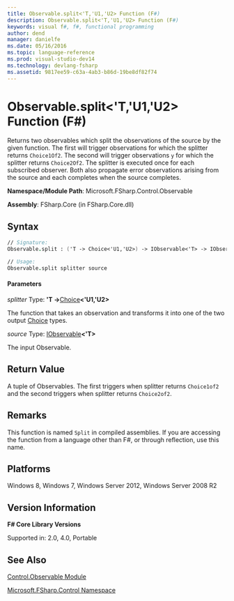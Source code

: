 ```yaml
---
title: Observable.split<'T,'U1,'U2> Function (F#)
description: Observable.split<'T,'U1,'U2> Function (F#)
keywords: visual f#, f#, functional programming
author: dend
manager: danielfe
ms.date: 05/16/2016
ms.topic: language-reference
ms.prod: visual-studio-dev14
ms.technology: devlang-fsharp
ms.assetid: 9817ee59-c63a-4ab3-b86d-19be8df82f74
---
```


# Observable.split<'T,'U1,'U2> Function (F#)

Returns two observables which split the observations of the source by the given function. The first will trigger observations for which the splitter returns `Choice1Of2`. The second will trigger observations `y` for which the splitter returns `Choice2Of2`. The splitter is executed once for each subscribed observer. Both also propagate error observations arising from the source and each completes when the source completes.

**Namespace/Module Path**: Microsoft.FSharp.Control.Observable

**Assembly**: FSharp.Core (in FSharp.Core.dll)


## Syntax

```fsharp
// Signature:
Observable.split : ('T -> Choice<'U1,'U2>) -> IObservable<'T> -> IObservable<'U1> * IObservable<'U2>

// Usage:
Observable.split splitter source
```

#### Parameters
*splitter*
Type: **'T -&gt;**[Choice](https://msdn.microsoft.com/library/2ab2513e-e307-4360-96cd-8b682a8d64f0)**&lt;'U1,'U2&gt;**


The function that takes an observation and transforms it into one of the two output [Choice](https://msdn.microsoft.com/library/2ab2513e-e307-4360-96cd-8b682a8d64f0) types.


*source*
Type: [IObservable](https://msdn.microsoft.com/library/04855e2b-42e4-4342-860a-b86566c4f2d9)**&lt;'T&gt;**

The input Observable.

## Return Value

A tuple of Observables. The first triggers when splitter returns `Choice1of2` and the second triggers when splitter returns `Choice2of2`.

## Remarks
This function is named `Split` in compiled assemblies. If you are accessing the function from a language other than F#, or through reflection, use this name.


## Platforms
Windows 8, Windows 7, Windows Server 2012, Windows Server 2008 R2

## Version Information
**F# Core Library Versions**

Supported in: 2.0, 4.0, Portable

## See Also
[Control.Observable Module](Control.Observable-Module-%5BFSharp%5D.md)

[Microsoft.FSharp.Control Namespace](Microsoft.FSharp.Control-Namespace-%5BFSharp%5D.md)
